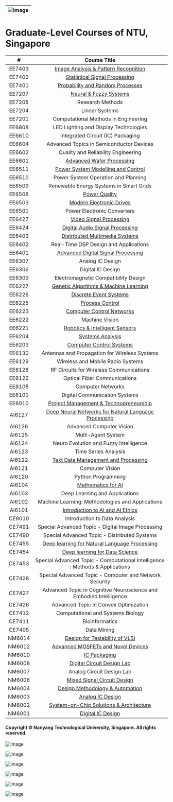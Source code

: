 |![image](https://github.com/ldkong1205/NTU-Graduate-Courses/blob/master/Images/logo.png)|
|---|
# Graduate-Level Courses of NTU, Singapore

|#|Course Title|
|:---:|:---:|
|EE7403|[Image Analysis & Pattern Recognition](https://github.com/NTU-CCA/EE7403)|
|EE7402|[Statistical Signal Processing](https://github.com/ldkong1205/NTU-Graduate-Courses/tree/master/Courses/EE7402)|
|EE7401|[Probability and Random Processes](https://github.com/ldkong1205/NTU-Graduate-Courses/tree/master/Courses/EE7401)|
|EE7207|[Neural & Fuzzy Systems](https://github.com/NTU-CCA/EE7207)|
|EE7205|Research Methods|
|EE7204|Linear Systems|
|EE7201|Computational Methods in Engineering|
|EE6808|LED Lighting and Display Technologies|
|EE6610|Integrated Circuit (IC) Packaging|
|EE6604|Advanced Topics in Semiconductor Devices|
|EE6602|Quality and Reliability Engineering|
|EE6601|[Advanced Wafer Processing](https://github.com/NTU-CCA/EE6601)|
|EE6511|[Power System Modelling and Control](https://github.com/ldkong1205/NTU-Graduate-Courses/tree/master/Courses/EE6511)|
|EE6510|Power System Operation and Planning|
|EE6509|Renewable Energy Systems in Smart Grids|
|EE6508|[Power Quality](https://github.com/ldkong1205/NTU-Graduate-Courses/tree/master/Courses/EE6508)|
|EE6503|[Modern Electronic Drives](https://github.com/ldkong1205/NTU-Graduate-Courses/tree/master/Courses/EE6503)|
|EE6501|Power Electronic Converters|
|EE6427|[Video Signal Processing](https://github.com/NTU-CCA/EE6427)|
|EE6424|[Digital Audio Signal Processing](https://github.com/ldkong1205/NTU-Graduate-Courses/tree/master/Courses/EE6424)|
|EE6403|[Distributed Multimedia Systems](https://github.com/ldkong1205/NTU-Graduate-Courses/tree/master/Courses/EE6403)|
|EE6402|Real-Time DSP Design and Applications|
|EE6401|[Advanced Digital Signal Processing](https://github.com/NTU-CCA/EE6401)|
|EE6307|Analog IC Design|
|EE6306|Digital IC Design|
|EE6303|Electromagnetic Compatibility Design|
|EE6227|[Genetic Algorithms & Machine Learning](https://github.com/NTU-CCA/EE6227)|
|EE6226|[Discrete Event Systems](https://github.com/ldkong1205/NTU-Graduate-Courses/tree/master/Courses/EE6226)|
|EE6225|[Process Control](https://github.com/NTU-CCA/EE6225)|
|EE6223|[Computer Control Networks](https://github.com/NTU-CCA/EE6223)|
|EE6222|[Machine Vision](https://github.com/NTU-CCA/EE6222)|
|EE6221|[Robotics & Intelligent Sensors](https://github.com/NTU-CCA/EE6221)|
|EE6204|[Systems Analysis](https://github.com/NTU-CCA/EE6204)|
|EE6203|[Computer Control Systems](https://github.com/NTU-CCA/EE6203)|
|EE6130|Antennas and Propagation for Wireless Systems|
|EE6129|Wireless and Mobile Radio Systems|
|EE6128|RF Circuits for Wireless Communications|
|EE6122|Optical Fiber Communications|
|EE6108|Computer Networks|
|EE6101|Digital Communication Systems|
|EE6010|[Project Management & Technopreneurship](https://github.com/NTU-CCA/EE6010)|
|AI6127|[Deep Neural Networks for Natural Language Processing](https://github.com/ldkong1205/NTU-Graduate-Courses/tree/master/Courses/AI6127)|
|AI6126|Advanced Computer Vision|
|AI6125|Multi-Agent System|
|AI6124|Neuro Evolution and Fuzzy Intelligence|
|AI6123|Time Series Analysis|
|AI6122|[Text Data Management and Processing](https://github.com/ldkong1205/NTU-Graduate-Courses/tree/master/Courses/AI6122)|
|AI6121|Computer Vision|
|AI6120|Python Programming|
|AI6104|[Mathematics for AI](https://github.com/ldkong1205/NTU-Graduate-Courses/tree/master/Courses/AI6104)|
|AI6103|Deep Learning and Applications|
|AI6102|Machine Learning: Methodologies and Applications|
|AI6101|[Introduction to AI and AI Ethics](https://github.com/ldkong1205/NTU-Graduate-Courses/tree/master/Courses/AI6101)|
|CE9010|Introduction to Data Analysis|
|CE7491|Special Advanced Topic - Digital Image Processing|
|CE7490|Special Advanced Topic - Distributed Systems|
|CE7455|[Deep learning for Natural Language Processing](https://ntunlpsg.github.io/ce7455_deep-nlp-20/)|
|CE7454|[Deep learning for Data Science](http://deep-learning-xbresson.s3-website-us-west-1.amazonaws.com/)|
|CE7453|Special Advanced Topic - Computational Intelligence : Methods & Applications|
|CE7428|Special Advanced Topic - Computer and Network Security|
|CE7427|Advanced Topic in Cognitive Neuroscience and Embodied Intelligence|
|CE7426|Advanced Topic in Convex Optimization|
|CE7412|Computational and Systems Biology|
|CE7411|Bioinformatics|
|CE7405|Data Mining|
|NM6014|[Design for Testability of VLSI](https://github.com/ldkong1205/NTU-Graduate-Courses/tree/master/Courses/NM6014)|
|NM6012|[Advanced MOSFETs and Novel Devices](https://github.com/ldkong1205/NTU-Graduate-Courses/tree/master/Courses/NM6012)|
|NM6010|[IC Packaging](https://github.com/ldkong1205/NTU-Graduate-Courses/tree/master/Courses/NM6010)|
|NM6008|[Digital Circuit Design Lab](https://github.com/ldkong1205/NTU-Graduate-Courses/tree/master/Courses/NM6008)|
|NM6007|Analog Circuit Design Lab|
|NM6006|[Mixed Signal Circuit Design](https://github.com/ldkong1205/NTU-Graduate-Courses/tree/master/Courses/NM6006)|
|NM6004|[Design Methodology & Automation](https://github.com/ldkong1205/NTU-Graduate-Courses/tree/master/Courses/NM6004)|
|NM6003|[Analog IC Design](https://github.com/ldkong1205/NTU-Graduate-Courses/tree/master/Courses/NM6003)|
|NM6002|[System-on-Chip Solutions & Architecture](https://github.com/ldkong1205/NTU-Graduate-Courses/tree/master/Courses/NM6002)|
|NM6001|[Digital IC Design](https://github.com/ldkong1205/NTU-Graduate-Courses/tree/master/Courses/NM6001)|

#### Copyright © Nanyang Technological University, Singapore. All rights reserved.

![image](https://github.com/ldkong1205/NTU-Graduate-Courses/blob/master/Images/yunnan%20garden.jpg)

![image](https://github.com/ldkong1205/NTU-Graduate-Courses/blob/master/Images/the%20hive.jpg)

![image](https://github.com/ldkong1205/NTU-Graduate-Courses/blob/master/Images/adm.jpg)

![image](https://github.com/ldkong1205/NTU-Graduate-Courses/blob/master/Images/north%20hill.jpg)

![image](https://github.com/ldkong1205/NTU-Graduate-Courses/blob/master/Images/hall%20six.jpg)

![image](https://github.com/ldkong1205/NTU-Graduate-Courses/blob/master/Images/north%20spine.jpg)
